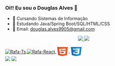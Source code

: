 ### Oi!! Eu sou o Douglas Alves 👋


- 🔭 Cursando Sistemas de Informação
- 🌱 Estudando Java/Spring Boot/SQL/HTML/CSS
- 💬 Email: douglas.alves9905@gmail.com

<div align="center">
  <a href="https://github.com/rafaballerini">
  <img height="180em" src="https://github-readme-stats.vercel.app/api?username=Douglas4lves&show_icons=true&theme=tokyonight&include_all_commits=true&count_private=true"/>
  <img height="180em" src="https://github-readme-stats.vercel.app/api/top-langs/?username=Douglas4lves&layout=compact&langs_count=7&theme=tokyonight"/>
</div>
  
<div style="display: inline_block"><br>
  
  <img align="center" alt="Rafa-Ts" height="60" width="70" img src="https://cdn.jsdelivr.net/gh/devicons/devicon/icons/java/java-original-wordmark.svg" />
  <img align="center" alt="Rafa-React" height="60" width="70" img src="https://cdn.jsdelivr.net/gh/devicons/devicon/icons/mysql/mysql-original-wordmark.svg" />
  <img align="center" alt="Rafa-HTML" height="30" width="40" src="https://raw.githubusercontent.com/devicons/devicon/master/icons/html5/html5-original.svg">
  <img align="center" alt="Rafa-CSS" height="30" width="40" src="https://raw.githubusercontent.com/devicons/devicon/master/icons/css3/css3-original.svg">
  
  
 </div>

  <div>
     <a href="[https://www.linkedin.com/in/rafaella-ballerini-45875016a](https://www.linkedin.com/in/douglas-alves-7a55b0210/)" target="_blank"><img src="https://img.shields.io/badge/-LinkedIn-%230077B5?style=for-the-badge&logo=linkedin&logoColor=white" target="_blank"></a> 
    <a href = "mailto:douglas.alves9905@gmail.com"><img src="https://img.shields.io/badge/-Gmail-%23333?style=for-the-badge&logo=gmail&logoColor=white" target="_blank"></a>   
  </div>
  
  

  
  
  
